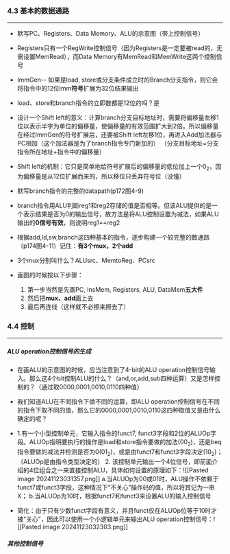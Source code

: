 ### 4.3 基本的数据通路
---
-  默写PC、Registers、Data Memory、ALU的示意图（带上控制信号）
	
-  Registers只有一个RegWrite控制信号（因为Registers是一定要被read的，无需设置MemRead），而Data Memory有MemRead和MemWrite这两个控制信号
	
-  ImmGen-- 如果是load, store或分支条件成立时的Branch分支指令，则它会将指令中的12位imm**符号**扩展为32位结果输出
	
-  load、store和branch指令的立即数都是12位的吗？是
	
-  设计一个Shift left的意义：计算branch分支目标地址时，需要将偏移量左移1位以表示半字为单位的偏移量，使偏移量的有效范围扩大到2倍。所以偏移量在经过ImmGen的符号扩展后，还要被Shift left左移1位，再进入Add加法器与PC相加（这个加法器是为了branch指令专门新加的）
  （分支目标地址=分支指令所在地址+指令中的偏移量）
	
-  Shift left的机制：它只是简单地给符号扩展后的偏移量的低位加上一个$0_2$，因为偏移量是从12位扩展而来的，所以移位只丢弃符号位（没懂） 
	
-  默写branch指令的完整的datapath(p172图4-9)
	
-  branch指令用ALU判断reg1和reg2存储的值是否相等。但该ALU提供的是一个表示结果是否为0的输出信号，故方法是将ALU控制设置为减法，如果ALU输出的**0信号有效**，则说明reg1\==reg2
	
-  根据add,ld,sw,branch这四种基本的指令，逐步构建一个较完整的数通路（p174图4-11）记住：**有3个mux，2个add**
	
- 3个mux分别叫什么？ALUsrc、MemtoReg、PCsrc
	
- 画图的时候按以下步骤：
  1. 第一步当然是先画PC, InsMem, Registers, ALU, DataMem**五大件**
  2. 然后把**mux、add**画上去
  3. 最后再连线（这样就不必擦来擦去了）

### 4.4 控制
---
##### ALU operation控制信号的生成
- 在画ALU的示意图的时候，应当注意到了4-bit的ALU operation控制信号输入。那么这4个bit控制ALU的什么？（and,or,add,sub四种运算）又是怎样控制的？（通过取0000,0001,0010,0110四种值）
	
- 我们知道ALU在不同指令下做不同的运算，即ALU operation控制信号在不同的指令下取不同的值，那么它的0000,0001,0010,0110这四种取值又是由什么确定的呢？
	
- 1.有一个小型控制单元，它输入指令的funct7, funct3字段和2位的ALUOp字段。ALUOp指明要执行的操作是load和store指令要做的加法($00_2$)，还是beq指令要做的减法并检测是否为0($01_2$)，或是由funct7和funct3字段决定($10_2$)；（ALUOp是由指令类型决定的）
  2. 该控制单元输出一个4位信号，即前面介绍的4位组合之一来直接控制ALU，具体如何设置的原理如下：![[Pasted image 20241123031357.png]]
	a.当ALUOp为00或01时，ALU操作不依赖于funct7或funct3字段，这种情况下“不关心”操作码的值，所以将其记为一串X；
	b.当ALUOp为10时，根据funct7和funct3来设置ALU的输入控制信号
	

-  简化：由于只有少数funct字段有意义，并且funct仅在ALUOp位等于10时才被"关心"，因此可以使用一个小逻辑单元来输出ALU operation控制信号：![[Pasted image 20241123032303.png]]

##### 其他控制信号
